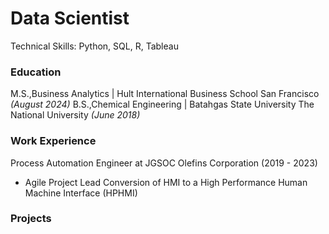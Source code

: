 # Data Scientist
Technical Skills: Python, SQL, R, Tableau

### Education
M.S.,Business Analytics   | Hult International Business School San Francisco _(August 2024)_
B.S.,Chemical Engineering | Batahgas State University The National University _(June 2018)_

### Work Experience
Process Automation Engineer at JGSOC Olefins Corporation (2019 - 2023)
- Agile Project Lead
  Conversion of HMI to a High Performance Human Machine Interface (HPHMI)

### Projects

